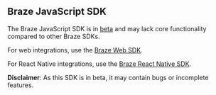## Braze JavaScript SDK

The Braze JavaScript SDK is in [beta](https://www.braze.com/company/legal/beta-terms) and may lack core functionality compared to other Braze SDKs.

For web integrations, use the [Braze Web SDK](https://www.npmjs.com/package/@braze/web-sdk).

For React Native integrations, use the [Braze React Native SDK](https://www.npmjs.com/package/@braze/react-native-sdk).

**Disclaimer**: As this SDK is in beta, it may contain bugs or incomplete features.
